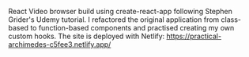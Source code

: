 React Video browser build using create-react-app following Stephen Grider's Udemy tutorial. 
I refactored the original application from class-based to function-based components and practised creating my own custom hooks. 
The site is deployed with Netlify: https://practical-archimedes-c5fee3.netlify.app/

